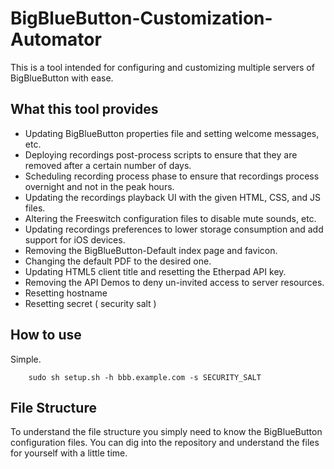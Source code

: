 # BigBlueButton-Customization-Automator

This is a tool intended for configuring and customizing multiple servers of BigBlueButton with ease.

## What this tool provides
- Updating BigBlueButton properties file and setting welcome messages, etc.
- Deploying recordings post-process scripts to ensure that they are removed after a certain number of days.
- Scheduling recording process phase to ensure that recordings process overnight and not in the peak hours.
- Updating the recordings playback UI with the given HTML, CSS, and JS files.
- Altering the Freeswitch configuration files to disable mute sounds, etc.
- Updating recordings preferences to lower storage consumption and add support for iOS devices.
- Removing the BigBlueButton-Default index page and favicon.
- Changing the default PDF to the desired one.
- Updating HTML5 client title and resetting the Etherpad API key.
- Removing the API Demos to deny un-invited access to server resources.
- Resetting hostname
- Resetting secret ( security salt )
## How to use
Simple.
````
    sudo sh setup.sh -h bbb.example.com -s SECURITY_SALT
````

## File Structure
To understand the file structure you simply need to know the BigBlueButton configuration files. You can dig into the repository and understand the files for yourself with a little time.
